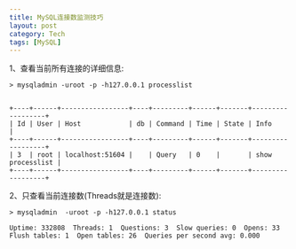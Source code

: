 ```yaml
---
title: MySQL连接数监测技巧
layout: post
category: Tech
tags: [MySQL]
---
```



1、查看当前所有连接的详细信息:

	> mysqladmin -uroot -p -h127.0.0.1 processlist
 
 
	+----+------+-----------------+----+---------+------+-------+------------------+
	| Id | User | Host            | db | Command | Time | State | Info             |
	+----+------+-----------------+----+---------+------+-------+------------------+
	| 3  | root | localhost:51604 |    | Query   | 0    |       | show processlist |
	+----+------+-----------------+----+---------+------+-------+------------------+
	
2、只查看当前连接数(Threads就是连接数):

	> mysqladmin  -uroot -p -h127.0.0.1 status
	
	Uptime: 332808  Threads: 1  Questions: 3  Slow queries: 0  Opens: 33  Flush tables: 1  Open tables: 26  Queries per second avg: 0.000